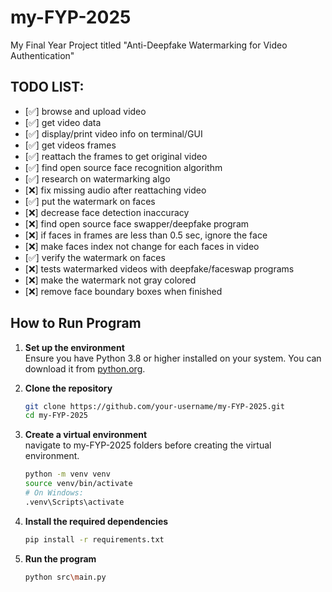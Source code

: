 # my-FYP-2025

My Final Year Project titled "Anti-Deepfake Watermarking for Video Authentication"

## **TODO LIST:**

- [✅] browse and upload video  
- [✅] get video data
- [✅] display/print video info on terminal/GUI  
- [✅] get videos frames  
- [✅] reattach the frames to get original video  
- [✅] find open source face recognition algorithm  
- [✅] research on watermarking algo  
- [❌] fix missing audio after reattaching video  
- [✅] put the watermark on faces
- [❌] decrease face detection inaccuracy
- [❌] find open source face swapper/deepfake program
- [❌] if faces in frames are less than 0.5 sec, ignore the face
- [❌] make faces index not change for each faces in video
- [✅] verify the watermark on faces
- [❌] tests watermarked videos with deepfake/faceswap programs
- [❌] make the watermark not gray colored
- [❌] remove face boundary boxes when finished

## How to Run Program

1. **Set up the environment**  
    Ensure you have Python 3.8 or higher installed on your system. You can download it from [python.org](https://www.python.org/).

2. **Clone the repository**  

    ```bash
    git clone https://github.com/your-username/my-FYP-2025.git
    cd my-FYP-2025
    ```

3. **Create a virtual environment**  
    navigate to my-FYP-2025 folders before creating the virtual environment.

    ```bash
    python -m venv venv
    source venv/bin/activate   
    # On Windows: 
    .venv\Scripts\activate
    ```

4. **Install the required dependencies**  

    ```bash
    pip install -r requirements.txt
    ```

5. **Run the program**  

    ```bash
    python src\main.py
    ```
